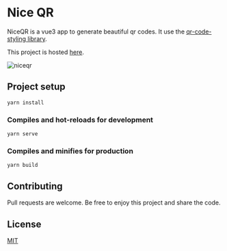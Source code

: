 # Nice QR

NiceQR is a vue3 app to generate beautiful qr codes. It use the [qr-code-styling library](https://github.com/kozakdenys/qr-code-styling).

This project is hosted [here](https://niceqr.netlify.app/).

![niceqr](https://user-images.githubusercontent.com/53158723/149547568-9525d100-4169-4342-9e97-4f0772ee2f85.png)


## Project setup
```
yarn install
```

### Compiles and hot-reloads for development
```
yarn serve
```

### Compiles and minifies for production
```
yarn build
```

## Contributing
Pull requests are welcome. Be free to enjoy this project and share the code.

## License
[MIT](https://choosealicense.com/licenses/mit/)
